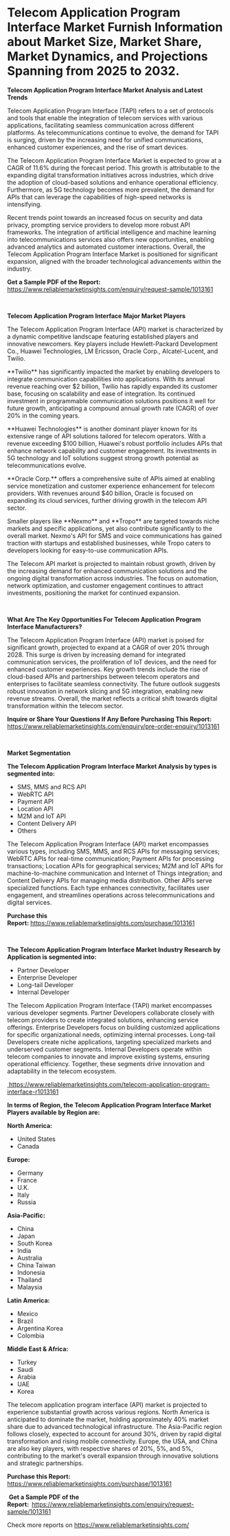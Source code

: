 <p><h1>Telecom Application Program Interface Market Furnish Information about Market Size, Market Share, Market Dynamics, and Projections Spanning from 2025 to 2032.</h1></p><p><strong>Telecom Application Program Interface Market Analysis and Latest Trends</strong></p>
<p><p>Telecom Application Program Interface (TAPI) refers to a set of protocols and tools that enable the integration of telecom services with various applications, facilitating seamless communication across different platforms. As telecommunications continue to evolve, the demand for TAPI is surging, driven by the increasing need for unified communications, enhanced customer experiences, and the rise of smart devices.</p><p>The Telecom Application Program Interface Market is expected to grow at a CAGR of 11.6% during the forecast period. This growth is attributable to the expanding digital transformation initiatives across industries, which drive the adoption of cloud-based solutions and enhance operational efficiency. Furthermore, as 5G technology becomes more prevalent, the demand for APIs that can leverage the capabilities of high-speed networks is intensifying.</p><p>Recent trends point towards an increased focus on security and data privacy, prompting service providers to develop more robust API frameworks. The integration of artificial intelligence and machine learning into telecommunications services also offers new opportunities, enabling advanced analytics and automated customer interactions. Overall, the Telecom Application Program Interface Market is positioned for significant expansion, aligned with the broader technological advancements within the industry.</p></p>
<p><strong>Get a Sample PDF of the Report:&nbsp;</strong> <a href="https://www.reliablemarketinsights.com/enquiry/request-sample/1013161?utm_campaign=1938&utm_medium=2&utm_source=Github&utm_content=ia&utm_term=08032025&utm_id=telecom-application-program-interface">https://www.reliablemarketinsights.com/enquiry/request-sample/1013161</a></p>
<p>&nbsp;</p>
<p><strong>Telecom Application Program Interface Major Market Players</strong></p>
<p><p>The Telecom Application Program Interface (API) market is characterized by a dynamic competitive landscape featuring established players and innovative newcomers. Key players include Hewlett-Packard Development Co., Huawei Technologies, LM Ericsson, Oracle Corp., Alcatel-Lucent, and Twilio.</p><p>**Twilio** has significantly impacted the market by enabling developers to integrate communication capabilities into applications. With its annual revenue reaching over $2 billion, Twilio has rapidly expanded its customer base, focusing on scalability and ease of integration. Its continued investment in programmable communication solutions positions it well for future growth, anticipating a compound annual growth rate (CAGR) of over 20% in the coming years.</p><p>**Huawei Technologies** is another dominant player known for its extensive range of API solutions tailored for telecom operators. With a revenue exceeding $100 billion, Huawei's robust portfolio includes APIs that enhance network capability and customer engagement. Its investments in 5G technology and IoT solutions suggest strong growth potential as telecommunications evolve.</p><p>**Oracle Corp.** offers a comprehensive suite of APIs aimed at enabling service monetization and customer experience enhancement for telecom providers. With revenues around $40 billion, Oracle is focused on expanding its cloud services, further driving growth in the telecom API sector.</p><p>Smaller players like **Nexmo** and **Tropo** are targeted towards niche markets and specific applications, yet also contribute significantly to the overall market. Nexmo's API for SMS and voice communications has gained traction with startups and established businesses, while Tropo caters to developers looking for easy-to-use communication APIs.</p><p>The Telecom API market is projected to maintain robust growth, driven by the increasing demand for enhanced communication solutions and the ongoing digital transformation across industries. The focus on automation, network optimization, and customer engagement continues to attract investments, positioning the market for continued expansion.</p></p>
<p>&nbsp;</p>
<p><strong>What Are The Key Opportunities For Telecom Application Program Interface Manufacturers?</strong></p>
<p><p>The Telecom Application Program Interface (API) market is poised for significant growth, projected to expand at a CAGR of over 20% through 2028. This surge is driven by increasing demand for integrated communication services, the proliferation of IoT devices, and the need for enhanced customer experiences. Key growth trends include the rise of cloud-based APIs and partnerships between telecom operators and enterprises to facilitate seamless connectivity. The future outlook suggests robust innovation in network slicing and 5G integration, enabling new revenue streams. Overall, the market reflects a critical shift towards digital transformation within the telecom sector.</p></p>
<p><strong>Inquire or Share Your Questions If Any Before Purchasing This Report:</strong> <a href="https://www.reliablemarketinsights.com/enquiry/pre-order-enquiry/1013161?utm_campaign=1938&utm_medium=2&utm_source=Github&utm_content=ia&utm_term=08032025&utm_id=telecom-application-program-interface">https://www.reliablemarketinsights.com/enquiry/pre-order-enquiry/1013161</a></p>
<p>&nbsp;</p>
<p><strong>Market Segmentation</strong></p>
<p><strong>The Telecom Application Program Interface Market Analysis by types is segmented into:</strong></p>
<p><ul><li>SMS, MMS and RCS API</li><li>WebRTC API</li><li>Payment API</li><li>Location API</li><li>M2M and IoT API</li><li>Content Delivery API</li><li>Others</li></ul></p>
<p><p>The Telecom Application Program Interface (API) market encompasses various types, including SMS, MMS, and RCS APIs for messaging services; WebRTC APIs for real-time communication; Payment APIs for processing transactions; Location APIs for geographical services; M2M and IoT APIs for machine-to-machine communication and Internet of Things integration; and Content Delivery APIs for managing media distribution. Other APIs serve specialized functions. Each type enhances connectivity, facilitates user engagement, and streamlines operations across telecommunications and digital services.</p></p>
<p><strong>Purchase this Report:&nbsp;</strong><a href="https://www.reliablemarketinsights.com/purchase/1013161?utm_campaign=1938&utm_medium=2&utm_source=Github&utm_content=ia&utm_term=08032025&utm_id=telecom-application-program-interface">https://www.reliablemarketinsights.com/purchase/1013161</a></p>
<p>&nbsp;</p>
<p><strong>The Telecom Application Program Interface Market Industry Research by Application is segmented into:</strong></p>
<p><ul><li>Partner Developer</li><li>Enterprise Developer</li><li>Long-tail Developer</li><li>Internal Developer</li></ul></p>
<p><p>The Telecom Application Program Interface (TAPI) market encompasses various developer segments. Partner Developers collaborate closely with telecom providers to create integrated solutions, enhancing service offerings. Enterprise Developers focus on building customized applications for specific organizational needs, optimizing internal processes. Long-tail Developers create niche applications, targeting specialized markets and underserved customer segments. Internal Developers operate within telecom companies to innovate and improve existing systems, ensuring operational efficiency. Together, these segments drive innovation and adaptability in the telecom ecosystem.</p></p>
<p><a href="https://www.reliablemarketinsights.com/telecom-application-program-interface-r1013161?utm_campaign=1938&utm_medium=2&utm_source=Github&utm_content=ia&utm_term=08032025&utm_id=telecom-application-program-interface">&nbsp;https://www.reliablemarketinsights.com/telecom-application-program-interface-r1013161</a></p>
<p><strong>In terms of Region, the Telecom Application Program Interface Market Players available by Region are:</strong></p>
<p>
    <p> <strong> North America: </strong>
        <ul>
            <li>United States</li>
            <li>Canada</li>
        </ul>
        </p> 
    <p> <strong> Europe: </strong>
        <ul>
            <li>Germany</li>
            <li>France</li>
            <li>U.K.</li>
            <li>Italy</li>
            <li>Russia</li>
        </ul>
        </p> 
    <p> <strong> Asia-Pacific: </strong>
        <ul>
            <li>China</li>
            <li>Japan</li>
            <li>South Korea</li>
            <li>India</li>
            <li>Australia</li>
            <li>China Taiwan</li>
            <li>Indonesia</li>
            <li>Thailand</li>
            <li>Malaysia</li>
        </ul>
        </p> 
    <p> <strong> Latin America: </strong>
        <ul>
            <li>Mexico</li>
            <li>Brazil</li>
            <li>Argentina Korea</li>
            <li>Colombia</li>
        </ul>
        </p> 
    <p> <strong> Middle East & Africa: </strong>
        <ul>
            <li>Turkey</li>
            <li>Saudi</li>
            <li>Arabia</li>
            <li>UAE</li>
            <li>Korea</li>
        </ul>
    </p>
    </p>
<p><p>The telecom application program interface (API) market is projected to experience substantial growth across various regions. North America is anticipated to dominate the market, holding approximately 40% market share due to advanced technological infrastructure. The Asia-Pacific region follows closely, expected to account for around 30%, driven by rapid digital transformation and rising mobile connectivity. Europe, the USA, and China are also key players, with respective shares of 20%, 5%, and 5%, contributing to the market's overall expansion through innovative solutions and strategic partnerships.</p></p>
<p><strong>Purchase this Report: </strong><a href="https://www.reliablemarketinsights.com/purchase/1013161?utm_campaign=1938&utm_medium=2&utm_source=Github&utm_content=ia&utm_term=08032025&utm_id=telecom-application-program-interface">https://www.reliablemarketinsights.com/purchase/1013161</a></p>
<p>&nbsp;<strong>Get a Sample PDF of the Report:&nbsp;&nbsp;</strong><a href="https://www.reliablemarketinsights.com/enquiry/request-sample/1013161?utm_campaign=1938&utm_medium=2&utm_source=Github&utm_content=ia&utm_term=08032025&utm_id=telecom-application-program-interface">https://www.reliablemarketinsights.com/enquiry/request-sample/1013161</a></p>
<p><strong></strong></p>
<p>Check more reports on <a href="https://www.reliablemarketinsights.com/?utm_campaign=1938&utm_medium=2&utm_source=Github&utm_content=ia&utm_term=08032025&utm_id=telecom-application-program-interface">https://www.reliablemarketinsights.com/</a></p>